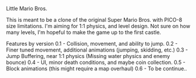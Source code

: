Little Mario Bros.

This is meant to be a clone of the original Super Mario Bros. with PICO-8 size limitations. I'm aiming for 1:1 physics, and level design. Not sure on how many levels, I'm hopeful to make the game up to the first castle.

Features by version
0.1 - Collision, movement, and ability to jump.
0.2 - Finer tuned movement, additional animations (jumping, skidding, etc.)
0.3 - Jump Buffering, near 1:1 physics (Missing water physics and enemy bounce)
0.4 - UI, minor death conditions, and maybe coin collection.
0.5 - Block animations (this might require a map overhaul)
0.6 - To be continue..

